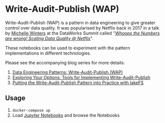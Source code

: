 # Write-Audit-Publish (WAP)

Write-Audit-Publish (WAP) is a pattern in data engineering to give greater control over data quality. It was popularised by Netflix back in 2017 in a talk by [Michelle Winters](https://www.linkedin.com/in/mufford/) at the DataWorks Summit called "[*Whoops the Numbers are wrong! Scaling Data Quality @ Netflix*](https://www.youtube.com/watch?v=fXHdeBnpXrg)". 

These notebooks can be used to experiment with the pattern implementations in different technologies. 

Please see the accompanying blog series for more details: 

1. [Data Engineering Patterns: Write-Audit-Publish (WAP)](https://lakefs.io/blog/data-engineering-patterns-write-audit-publish)
1. [Exploring Your Options: Tools for Implementing Write-Audit-Publish](https://lakefs.io/blog/how-to-implement-write-audit-publish)
1. [Putting the Write-Audit-Publish Pattern into Practice with lakeFS](https://lakefs.io/blog/howto-write-audit-publish-with-lakefs)

## Usage

1. `docker-compose up`
2. Load [Jupyter Notebooks](http://localhost:8888/lab/workspaces/auto-S/tree/work) and browse the Notebooks

